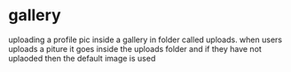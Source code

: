 # gallery
uploading a profile pic inside a gallery in folder called uploads.
when users uploads a piture it  goes inside the uploads folder and if they have not uplaoded then the default image is used
